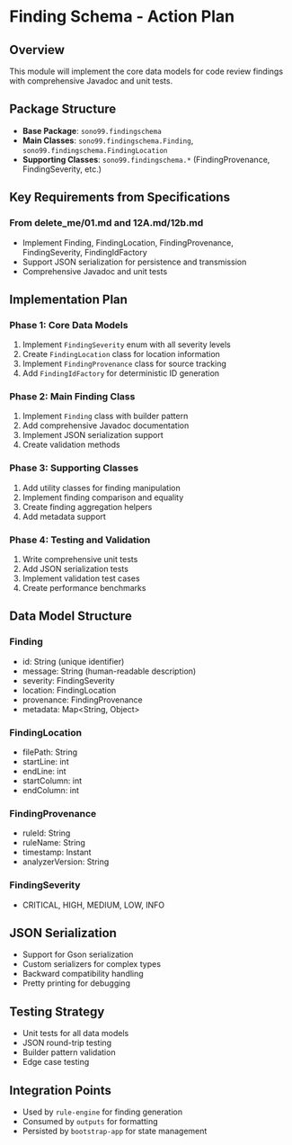 # Finding Schema - Action Plan

## Overview
This module will implement the core data models for code review findings with comprehensive Javadoc and unit tests.

## Package Structure
- **Base Package**: `sono99.findingschema`
- **Main Classes**: `sono99.findingschema.Finding`, `sono99.findingschema.FindingLocation`
- **Supporting Classes**: `sono99.findingschema.*` (FindingProvenance, FindingSeverity, etc.)

## Key Requirements from Specifications

### From delete_me/01.md and 12A.md/12b.md
- Implement Finding, FindingLocation, FindingProvenance, FindingSeverity, FindingIdFactory
- Support JSON serialization for persistence and transmission
- Comprehensive Javadoc and unit tests

## Implementation Plan

### Phase 1: Core Data Models
1. Implement `FindingSeverity` enum with all severity levels
2. Create `FindingLocation` class for location information
3. Implement `FindingProvenance` class for source tracking
4. Add `FindingIdFactory` for deterministic ID generation

### Phase 2: Main Finding Class
1. Implement `Finding` class with builder pattern
2. Add comprehensive Javadoc documentation
3. Implement JSON serialization support
4. Create validation methods

### Phase 3: Supporting Classes
1. Add utility classes for finding manipulation
2. Implement finding comparison and equality
3. Create finding aggregation helpers
4. Add metadata support

### Phase 4: Testing and Validation
1. Write comprehensive unit tests
2. Add JSON serialization tests
3. Implement validation test cases
4. Create performance benchmarks

## Data Model Structure

### Finding
- id: String (unique identifier)
- message: String (human-readable description)
- severity: FindingSeverity
- location: FindingLocation
- provenance: FindingProvenance
- metadata: Map<String, Object>

### FindingLocation
- filePath: String
- startLine: int
- endLine: int
- startColumn: int
- endColumn: int

### FindingProvenance
- ruleId: String
- ruleName: String
- timestamp: Instant
- analyzerVersion: String

### FindingSeverity
- CRITICAL, HIGH, MEDIUM, LOW, INFO

## JSON Serialization
- Support for Gson serialization
- Custom serializers for complex types
- Backward compatibility handling
- Pretty printing for debugging

## Testing Strategy
- Unit tests for all data models
- JSON round-trip testing
- Builder pattern validation
- Edge case testing

## Integration Points
- Used by `rule-engine` for finding generation
- Consumed by `outputs` for formatting
- Persisted by `bootstrap-app` for state management
